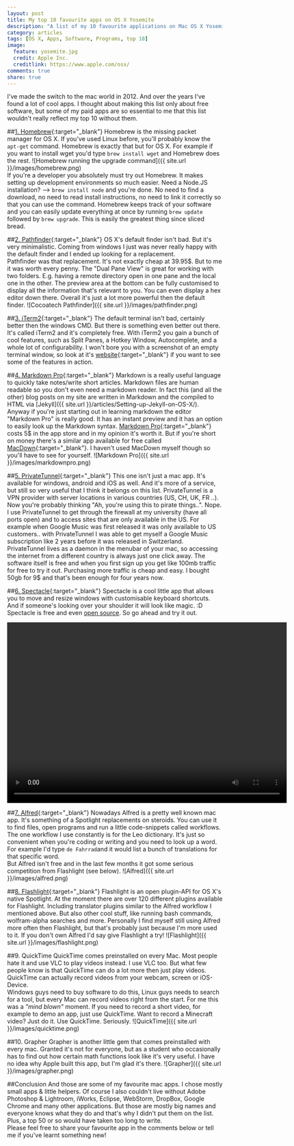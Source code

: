 ```yaml
---
layout: post
title: My top 10 favourite apps on OS X Yosemite
description: "A list of my 10 favourite applications on Mac OS X Yosemite. These are little-known apps that can improve your productivity."
category: articles
tags: [OS X, Apps, Software, Programs, top 10]
image:
  feature: yosemite.jpg
  credit: Apple Inc.
  creditlink: https://www.apple.com/osx/
comments: true
share: true
---
```


I've made the switch to the mac world in 2012. And over the years I've found a lot of cool apps. I thought about making this list only about free software, but some of my paid apps are so essential to me that this list wouldn't really reflect my top 10 without them.

##[1. Homebrew](http://brew.sh/){:target="_blank"}
Homebrew is the missing packet manager for OS X. If you've used Linux before, you'll probably know the `apt-get` command. Homebrew is exactly that but for OS X. For example if you want to install wget you'd type `brew install wget` and Homebrew does the rest.
![Homebrew running the upgrade command]({{ site.url }}/images/homebrew.png)  
If you're a developer you absolutely must try out Homebrew. It makes setting up development environments so much easier. Need a Node.JS installation? --> `brew install node` and you're done. No need to find a download, no need to read install instructions, no need to link it correctly so that you can use the command. Homebrew keeps track of your software and you can easily update everything at once by running `brew update` followed by `brew upgrade`. This is easily the greatest thing since sliced bread.
 
##[2. Pathfinder](http://www.cocoatech.com/pathfinder/){:target="_blank"}
OS X's default finder isn't bad. But it's very minimalistic. Coming from windows I just was never really happy with the default finder and I ended up looking for a replacement.  
Pathfinder was that replacement. It's not exactly cheap at 39.95$. But to me it was worth every penny. The "Dual Pane View" is great for working with two folders. E.g. having a remote directory open in one pane and the local one in the other. The preview area at the bottom can be fully customised to display all the information that's relevant to you. You can even display a hex editor down there. Overall it's just a lot more powerful then the default finder. 
![Cocoatech Pathfinder]({{ site.url }}/images/pathfinder.png) 

##[3. iTerm2](http://iterm2.com){:target="_blank"}
The default terminal isn't bad, certainly better then the windows CMD. But there is something even better out there. It's called iTerm2 and it's completely free. With iTerm2 you gain a bunch of cool features, such as Split Panes, a Hotkey Window, Autocomplete, and a whole lot of configurability. I won't bore you with a screenshot of an empty terminal window, so look at it's [website](http://iterm2.com){:target="_blank"} if you want to see some of the features in action.

##[4. Markdown Pro](https://itunes.apple.com/us/app/markdown-pro/id465965038?mt=12){:target="_blank"}
Markdown is a really useful language to quickly take notes/write short articles. Markdown files are human readable so you don't even need a markdown reader. In fact this (and all the other) blog posts on my site are written in Markdown and the compiled to HTML via [Jekyll]({{ site.url }}/articles/Setting-up-Jekyll-on-OS-X/).  
Anyway if you're just starting out in learning markdown the editor "Markdown Pro" is really good. It has an instant preview and it has an option to easily look up the Markdown syntax. [Markdown Pro](https://itunes.apple.com/us/app/markdown-pro/id465965038?mt=12){:target="_blank"} costs 5$ in the app store and in my opinion it's worth it. But if you're short on money there's a similar app available for free called [MacDown](http://macdown.uranusjr.com/){:target="_blank"}. I haven't used MacDown myself though so you'll have to see for yourself.
![Markdown Pro]({{ site.url }}/images/markdownpro.png) 

##[5. PrivateTunnel](https://www.privatetunnel.com/){:target="_blank"}
This one isn't just a mac app. It's available for windows, android and iOS as well. And it's more of a service, but still so very useful that I think it belongs on this list. PrivateTunnel is a VPN provider with server locations in various countries (US, CH, UK, FR ..). Now you're probably thinking "Ah, you're using this to pirate things..". Nope. I use PrivateTunnel to get through the firewall at my university (have all ports open) and to access sites that are only available in the US. For example when Google Music was first released it was only available to US customers.. with PrivateTunnel I was able to get myself a Google Music subscription like 2 years before it was released in Switzerland.
PrivateTunnel lives as a daemon in the menubar of your mac, so accessing the internet from a different country is always just one click away. The software itself is free and when you first sign up you get like 100mb traffic for free to try it out. Purchasing more traffic is cheap and easy. I bought 50gb for 9$ and that's been enough for four years now. 

##[6. Spectacle](http://spectacleapp.com/){:target="_blank"}
Spectacle is a cool little app that allows you to move and resize windows with customisable keyboard shortcuts. And if someone's looking over your shoulder it will look like magic. :D  
Spectacle is free and even [open source](https://github.com/eczarny/spectacle). So go ahead and try it out.  

<video width="654" height="422" autoplay loop controls>
  <source src="{{ site.url }}/videos/spectacle.mp4" type="video/mp4">
  <object id="flowplayer" name="flowplayer" width="654" height="422" data="http://releases.flowplayer.org/swf/flowplayer-3.2.5.swf" 
            type="application/x-shockwave-flash">
      <param name="movie" value="http://releases.flowplayer.org/swf/flowplayer-3.2.5.swf" />
      <param name="allowfullscreen" value="true" />
      <param name="flashvars" 
    value='config={"clip":"{{ site.url }}/videos/toxic-todo.mp4"}' />
   </object>
</video>

##[7. Alfred](http://www.alfredapp.com/){:target="_blank"}
Nowadays Alfred is a pretty well known mac app. It's something of a Spotlight replacements on steroids. You can use it to find files, open programs and run a little code-snippets called workflows. The one workflow I use constantly is for the Leo dictionary. It's just so convenient when you're coding or writing and you need to look up a word. For example I'd type `de Fahrrad`and it would list a bunch of translations for that specific word.  
But Alfred isn't free and in the last few months it got some serious competition from Flashlight (see below).
![Alfred]({{ site.url }}/images/alfred.png) 

##[8. Flashlight](http://flashlight.nateparrott.com/){:target="_blank"}
Flashlight is an open plugin-API for OS X's native Spotlight. At the moment there are over 120 different plugins available for Flashlight. Including translator plugins similar to the Alfred workflow I mentioned above. But also other cool stuff, like running bash commands, wolfram-alpha searches and more.
Personally I find myself still using Alfred more often then Flashlight, but that's probably just because I'm more used to it. If you don't own Alfred I'd say give Flashlight a try!
![Flashlight]({{ site.url }}/images/flashlight.png) 

##9. QuickTime
QuickTime comes preinstalled on every Mac. Most people hate it and use VLC to play videos instead. I use VLC too. But what few people know is that QuickTime can do a lot more then just play videos. QuickTime can actually record videos from your webcam, screen or iOS-Device.  
Windows guys need to buy software to do this, Linux guys needs to search for a tool, but every Mac can record videos right from the start. For me this was a *"mind blown"* moment. If you need to record a short video, for example to demo an app, just use QuickTime. Want to record a Minecraft video? Just do it. Use QuickTime. Seriously.
![QuickTime]({{ site.url }}/images/quicktime.png) 

##10. Grapher
Grapher is another little gem that comes preinstalled with every mac. Granted it's not for everyone, but as a student who occasionally has to find out how certain math functions look like it's very useful. I have no idea why Apple built this app, but I'm glad it's there.
![Grapher]({{ site.url }}/images/grapher.png) 


##Conclusion
And those are some of my favourite mac apps. I chose mostly small apps & little helpers. Of course I also couldn't live without Adobe Photoshop & Lightroom, iWorks, Eclipse, WebStorm, DropBox, Google Chrome and many other applications. But those are mostly big names and everyone knows what they do and that's why I didn't put them on the list. Plus, a top 50 or so would have taken too long to write.  
Please feel free to share your favourite app in the comments below or tell me if you've learnt something new! 

